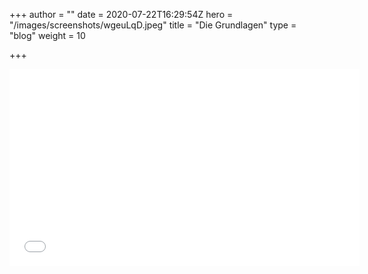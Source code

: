 +++
author = ""
date = 2020-07-22T16:29:54Z
hero = "/images/screenshots/wgeuLqD.jpeg"
title = "Die Grundlagen"
type = "blog"
weight = 10

+++
<iframe width="560" height="315" src="[https://www.youtube-nocookie.com/embed/V-3b3GyVZsM](https://www.youtube-nocookie.com/embed/V-3b3GyVZsM "https://www.youtube-nocookie.com/embed/V-3b3GyVZsM")" frameborder="0" allow="accelerometer; autoplay; encrypted-media; gyroscope; picture-in-picture" allowfullscreen></iframe>